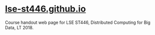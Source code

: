 # [lse-st446.github.io](http://lse-st446.github.io)

Course handout web page for LSE ST446, Distributed Computing for Big Data, LT 2018.
